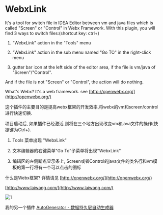 # WebxLink

It's a tool for switch file in IDEA Editor between vm and java files which is called "Screen" or "Control" in Webx Framework.
With this plugin, you will find 3 ways to switch files:(shortcut key: ctrl+\)

1. "WebxLink" action in the "Tools" menu

2. "WebxLink" action in the sub menu named "Go TO" in the right-click menu

3. gutter bar icon at the left side of the editor area, if the file is vm/java of "Screen"/"Control".

And if the file is not "Screen" or "Control", the action will do nothing.

What's Webx? It's a web framework. see [http://openwebx.org/](http://openwebx.org/)

这个插件的主要目的是提高webx框架的开发效率,将webx的vm和screen/control进行快速切换.

项目启动后, 如果插件已经激活,则将在三个地方出现改变vm和java文件的操作(快捷键为Ctrl+\).

1. Tools 菜单出现 "WebxLink"

2. 文本编辑器的右键菜单"Go To"子菜单将出现"WebxLink"

3. 编辑区的左侧断点显示条上, Screen或者Control的java文件的类名行和vm模板的第一行将有一个可以点击的图标

什么是Webx框架? 详情请见 [http://openwebx.org/](http://openwebx.org/)


[http://www.laiwang.com/](http://www.laiwang.com/)

![1](http://i01.lw.aliimg.com/tfs/TB15JfxGXXXXXcrXFXXXCDWUVXXLAIWANGi_1_1136_1136.jpg)

我的另一个插件 [AutoGenerator - 数据持久层自动生成器](https://github.com/i17c/AutoGenerator)
